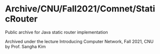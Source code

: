 # Archive/CNU/Fall2021/Comnet/StaticRouter

Public archive for Java static router implementation

Archived under the lecture Introducing Computer Network, Fall 2021, CNU by Prof. Sangha Kim
